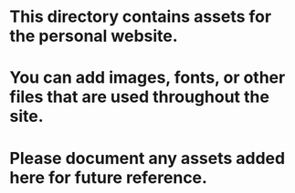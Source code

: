 # This directory contains assets for the personal website. 
# You can add images, fonts, or other files that are used throughout the site. 
# Please document any assets added here for future reference.
